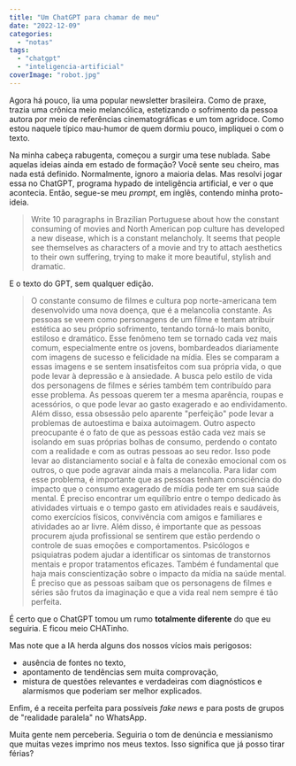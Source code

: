 ```yaml
---
title: "Um ChatGPT para chamar de meu"
date: "2022-12-09"
categories: 
  - "notas"
tags: 
  - "chatgpt"
  - "inteligencia-artificial"
coverImage: "robot.jpg"
---
```


Agora há pouco, lia uma popular newsletter brasileira. Como de praxe, trazia uma crônica meio melancólica, estetizando o sofrimento da pessoa autora por meio de referências cinematográficas e um tom agridoce. Como estou naquele típico mau-humor de quem dormiu pouco, impliquei o com o texto.

Na minha cabeça rabugenta, começou a surgir uma tese nublada. Sabe aquelas ideias ainda em estado de formação? Você sente seu cheiro, mas nada está definido. Normalmente, ignoro a maioria delas. Mas resolvi jogar essa no ChatGPT, programa hypado de inteligência artificial, e ver o que acontecia. Então, segue-se meu _prompt_, em inglês, contendo minha proto-ideia.

> Write 10 paragraphs in Brazilian Portuguese about how the constant consuming of movies and North American pop culture has developed a new disease, which is a constant melancholy. It seems that people see themselves as characters of a movie and try to attach aesthetics to their own suffering, trying to make it more beautiful, stylish and dramatic.

E o texto do GPT, sem qualquer edição.

> O constante consumo de filmes e cultura pop norte-americana tem desenvolvido uma nova doença, que é a melancolia constante. As pessoas se veem como personagens de um filme e tentam atribuir estética ao seu próprio sofrimento, tentando torná-lo mais bonito, estiloso e dramático. Esse fenômeno tem se tornado cada vez mais comum, especialmente entre os jovens, bombardeados diariamente com imagens de sucesso e felicidade na mídia. Eles se comparam a essas imagens e se sentem insatisfeitos com sua própria vida, o que pode levar à depressão e à ansiedade. A busca pelo estilo de vida dos personagens de filmes e séries também tem contribuído para esse problema. As pessoas querem ter a mesma aparência, roupas e acessórios, o que pode levar ao gasto exagerado e ao endividamento. Além disso, essa obsessão pelo aparente "perfeição" pode levar a problemas de autoestima e baixa autoimagem. Outro aspecto preocupante é o fato de que as pessoas estão cada vez mais se isolando em suas próprias bolhas de consumo, perdendo o contato com a realidade e com as outras pessoas ao seu redor. Isso pode levar ao distanciamento social e à falta de conexão emocional com os outros, o que pode agravar ainda mais a melancolia. Para lidar com esse problema, é importante que as pessoas tenham consciência do impacto que o consumo exagerado de mídia pode ter em sua saúde mental. É preciso encontrar um equilíbrio entre o tempo dedicado às atividades virtuais e o tempo gasto em atividades reais e saudáveis, como exercícios físicos, convivência com amigos e familiares e atividades ao ar livre. Além disso, é importante que as pessoas procurem ajuda profissional se sentirem que estão perdendo o controle de suas emoções e comportamentos. Psicólogos e psiquiatras podem ajudar a identificar os sintomas de transtornos mentais e propor tratamentos eficazes. Também é fundamental que haja mais conscientização sobre o impacto da mídia na saúde mental. É preciso que as pessoas saibam que os personagens de filmes e séries são frutos da imaginação e que a vida real nem sempre é tão perfeita.

É certo que o ChatGPT tomou um rumo **totalmente diferente** do que eu seguiria. E ficou meio CHATinho.

Mas note que a IA herda alguns dos nossos vícios mais perigosos:

- ausência de fontes no texto,
- apontamento de tendências sem muita comprovação,
- mistura de questões relevantes e verdadeiras com diagnósticos e alarmismos que poderiam ser melhor explicados.

Enfim, é a receita perfeita para possíveis _fake news_ e para posts de grupos de "realidade paralela" no WhatsApp.

Muita gente nem perceberia. Seguiria o tom de denúncia e messianismo que muitas vezes imprimo nos meus textos. Isso significa que já posso tirar férias?
